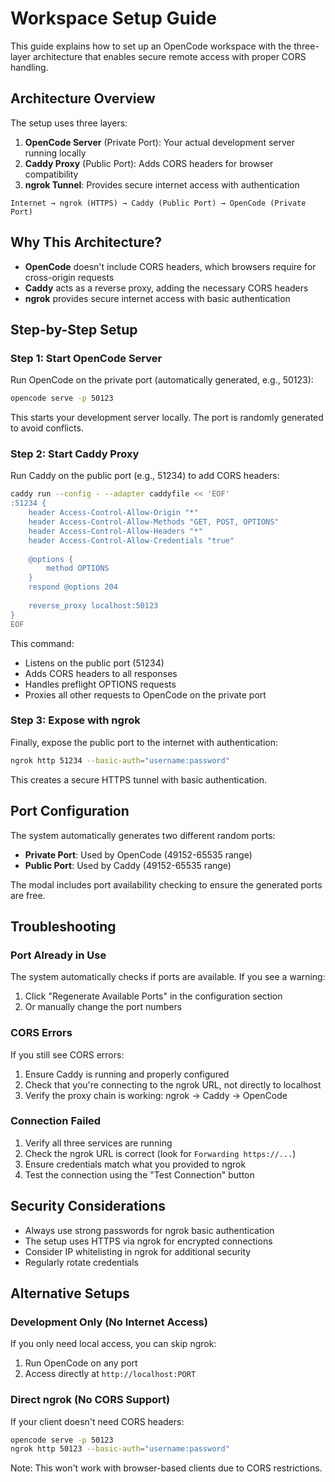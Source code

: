 # Workspace Setup Guide

This guide explains how to set up an OpenCode workspace with the three-layer architecture that enables secure remote access with proper CORS handling.

## Architecture Overview

The setup uses three layers:

1. **OpenCode Server** (Private Port): Your actual development server running locally
2. **Caddy Proxy** (Public Port): Adds CORS headers for browser compatibility
3. **ngrok Tunnel**: Provides secure internet access with authentication

```
Internet → ngrok (HTTPS) → Caddy (Public Port) → OpenCode (Private Port)
```

## Why This Architecture?

- **OpenCode** doesn't include CORS headers, which browsers require for cross-origin requests
- **Caddy** acts as a reverse proxy, adding the necessary CORS headers
- **ngrok** provides secure internet access with basic authentication

## Step-by-Step Setup

### Step 1: Start OpenCode Server

Run OpenCode on the private port (automatically generated, e.g., 50123):

```bash
opencode serve -p 50123
```

This starts your development server locally. The port is randomly generated to avoid conflicts.

### Step 2: Start Caddy Proxy

Run Caddy on the public port (e.g., 51234) to add CORS headers:

```bash
caddy run --config - --adapter caddyfile << 'EOF'
:51234 {
    header Access-Control-Allow-Origin "*"
    header Access-Control-Allow-Methods "GET, POST, OPTIONS"
    header Access-Control-Allow-Headers "*"
    header Access-Control-Allow-Credentials "true"
    
    @options {
        method OPTIONS
    }
    respond @options 204
    
    reverse_proxy localhost:50123
}
EOF
```

This command:
- Listens on the public port (51234)
- Adds CORS headers to all responses
- Handles preflight OPTIONS requests
- Proxies all other requests to OpenCode on the private port

### Step 3: Expose with ngrok

Finally, expose the public port to the internet with authentication:

```bash
ngrok http 51234 --basic-auth="username:password"
```

This creates a secure HTTPS tunnel with basic authentication.

## Port Configuration

The system automatically generates two different random ports:

- **Private Port**: Used by OpenCode (49152-65535 range)
- **Public Port**: Used by Caddy (49152-65535 range)

The modal includes port availability checking to ensure the generated ports are free.

## Troubleshooting

### Port Already in Use

The system automatically checks if ports are available. If you see a warning:
1. Click "Regenerate Available Ports" in the configuration section
2. Or manually change the port numbers

### CORS Errors

If you still see CORS errors:
1. Ensure Caddy is running and properly configured
2. Check that you're connecting to the ngrok URL, not directly to localhost
3. Verify the proxy chain is working: ngrok → Caddy → OpenCode

### Connection Failed

1. Verify all three services are running
2. Check the ngrok URL is correct (look for `Forwarding https://...`)
3. Ensure credentials match what you provided to ngrok
4. Test the connection using the "Test Connection" button

## Security Considerations

- Always use strong passwords for ngrok basic authentication
- The setup uses HTTPS via ngrok for encrypted connections
- Consider IP whitelisting in ngrok for additional security
- Regularly rotate credentials

## Alternative Setups

### Development Only (No Internet Access)

If you only need local access, you can skip ngrok:
1. Run OpenCode on any port
2. Access directly at `http://localhost:PORT`

### Direct ngrok (No CORS Support)

If your client doesn't need CORS headers:
```bash
opencode serve -p 50123
ngrok http 50123 --basic-auth="username:password"
```

Note: This won't work with browser-based clients due to CORS restrictions.